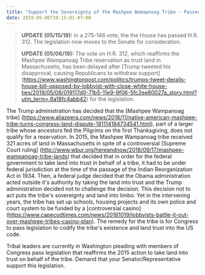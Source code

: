 ```yaml
---
title: "Support the Sovereignty of the Mashpee Wamapnoag Tribe - Passed House"
date: 2019-05-06T20:15:01-07:00
---
```

>**UPDATE (05/15/19):** In a 275-146 vote, the the House has passed H.R. 312. The legislation now moves to the Senate for consideration.

>**UPDATE (05/06/19):** The vote on H.R. 312, which reaffirms the Mashpee Wampanoag Tribe reservation as trust land in Massachusetts, has been delayed after [Trump tweeted his disapproval, causing Republicans to withdraw support] (https://www.washingtonpost.com/politics/trumps-tweet-derails-house-bill-opposed-by-lobbyist-with-close-white-house-ties/2019/05/08/019117d0-71b5-11e9-9f06-5fc2ee80027a_story.html?utm_term=.6a18fc4abb42) for the legislation.

The Trump administration has decided that the [Mashpee Wampanoag tribe] (https://www.aljazeera.com/news/2018/11/native-american-mashpee-tribe-turns-congress-land-dispute-181114184734541.html), part of a larger tribe whose ancestors fed the Pilgrims on the first Thanksgiving, does not qualify for a reservation. In 2015, the Mashpee Wampanoag tribe received 321 acres of land in Massachusetts in spite of a controversial [Supreme Court ruling] (http://www.wbur.org/hereandnow/2018/09/17/mashpee-wampanoag-tribe-lands) that decided that in order for the federal government to take land into trust in behalf of a tribe, it had to be under federal jurisdiction at the time of the passage of the Indian Reorganization Act in 1934. Then, a federal judge decided that the Obama administration acted outside it's authority by taking the land into trust and the Trump administration decided not to challenge the decision. This decision not to act puts the tribe's sovereignty and land into limbo. Yet in the intervening years, the tribe has set up schools, housing projects and its own police and court system to be funded by a [controversial casino] (https://www.capecodtimes.com/news/20181019/lobbyists-battle-it-out-over-mashpee-tribes-casino-plan). The remedy for the tribe is for Congress to pass legislation to codify the tribe's existence and land trust into the US code.  

Tribal leaders are currently in Washington pleading with members of Congress pass legislation that reaffirms the 2015 action to take land into trust on behalf of the tribe. Demand that your Senator/Representative support this legislation.
